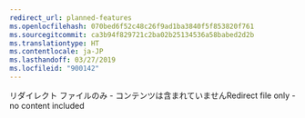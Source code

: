```yaml
---
redirect_url: planned-features
ms.openlocfilehash: 070bed6f52c48c26f9ad1ba3840f5f853820f761
ms.sourcegitcommit: ca3b94f829721c2ba02b25134536a58babed2d2b
ms.translationtype: HT
ms.contentlocale: ja-JP
ms.lasthandoff: 03/27/2019
ms.locfileid: "900142"
---
```

<span data-ttu-id="b8882-101">リダイレクト ファイルのみ - コンテンツは含まれていません</span><span class="sxs-lookup"><span data-stu-id="b8882-101">Redirect file only - no content included</span></span>